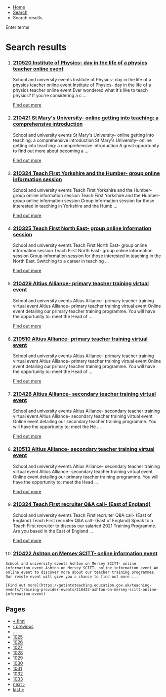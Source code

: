 *   [Home](/)
*   [Search](/search)
*   Search results

Enter terms 

Search results
==============

1.  ### [210520 Institute of Physics- day in the life of a physics teacher online event](https://getintoteaching.education.gov.uk/teaching-events/training-provider-events/210520-institute-of-physics-day-in-the-life-of-a-physics-teacher-online-event)
    
    School and university events Institute of Physics- day in the life of a physics teacher online event Institute of Physics- day in the life of a physics teacher online event Ever wondered what it's like to teach physics? If you're considering a c ...
    
    [Find out more](https://getintoteaching.education.gov.uk/teaching-events/training-provider-events/210520-institute-of-physics-day-in-the-life-of-a-physics-teacher-online-event)
    
2.  ### [210421 St Mary's University- online getting into teaching: a comprehensive introduction](https://getintoteaching.education.gov.uk/teaching-events/training-provider-events/210421-st-marys-university-online-getting-into-teaching-a-comprehensive-introduction)
    
    School and university events St Mary's University- online getting into teaching: a comprehensive introduction St Mary's University- online getting into teaching: a comprehensive introduction A great opportunity to find out more about becoming a ...
    
    [Find out more](https://getintoteaching.education.gov.uk/teaching-events/training-provider-events/210421-st-marys-university-online-getting-into-teaching-a-comprehensive-introduction)
    
3.  ### [210324 Teach First Yorkshire and the Humber- group online information session](https://getintoteaching.education.gov.uk/teaching-events/training-provider-events/210324-teach-first-yorkshire-and-the-humber-group-online-information-session)
    
    School and university events Teach First Yorkshire and the Humber- group online information session Teach First Yorkshire and the Humber- group online information session Group information session for those interested in teaching in Yorkshire and the Humb ...
    
    [Find out more](https://getintoteaching.education.gov.uk/teaching-events/training-provider-events/210324-teach-first-yorkshire-and-the-humber-group-online-information-session)
    
4.  ### [210325 Teach First North East- group online information session](https://getintoteaching.education.gov.uk/teaching-events/training-provider-events/210325-teach-first-north-east-group-online-information-session)
    
    School and university events Teach First North East- group online information session Teach First North East- group online information session Group information session for those interested in teaching in the North East. Switching to a career in teaching ...
    
    [Find out more](https://getintoteaching.education.gov.uk/teaching-events/training-provider-events/210325-teach-first-north-east-group-online-information-session)
    
5.  ### [210429 Altius Alliance- primary teacher training virtual event](https://getintoteaching.education.gov.uk/teaching-events/training-provider-events/210429-altius-alliance-primary-teacher-training-virtual-event)
    
    School and university events Altius Alliance- primary teacher training virtual event Altius Alliance- primary teacher training virtual event Online event detailing our primary teacher training programme. You will have the opportunity to: meet the Head of ...
    
    [Find out more](https://getintoteaching.education.gov.uk/teaching-events/training-provider-events/210429-altius-alliance-primary-teacher-training-virtual-event)
    
6.  ### [210510 Altius Alliance- primary teacher training virtual event](https://getintoteaching.education.gov.uk/teaching-events/training-provider-events/210510-altius-alliance-primary-teacher-training-virtual-event)
    
    School and university events Altius Alliance- primary teacher training virtual event Altius Alliance- primary teacher training virtual event Online event detailing our primary teacher training programme. You will have the opportunity to: meet the Head of ...
    
    [Find out more](https://getintoteaching.education.gov.uk/teaching-events/training-provider-events/210510-altius-alliance-primary-teacher-training-virtual-event)
    
7.  ### [210426 Altius Alliance- secondary teacher training virtual event](https://getintoteaching.education.gov.uk/teaching-events/training-provider-events/210426-altius-alliance-secondary-teacher-training-virtual-event)
    
    School and university events Altius Alliance- secondary teacher training virtual event Altius Alliance- secondary teacher training virtual event Online event detailing our secondary teacher training programme. You will have the opportunity to: meet the He ...
    
    [Find out more](https://getintoteaching.education.gov.uk/teaching-events/training-provider-events/210426-altius-alliance-secondary-teacher-training-virtual-event)
    
8.  ### [210513 Altius Alliance- secondary teacher training virtual event](https://getintoteaching.education.gov.uk/teaching-events/training-provider-events/210513-altius-alliance-secondary-teacher-training-virtual-event)
    
    School and university events Altius Alliance- secondary teacher training virtual event Altius Alliance- secondary teacher training virtual event Online event detailing our primary teacher training programme. You will have the opportunity to: meet the Head ...
    
    [Find out more](https://getintoteaching.education.gov.uk/teaching-events/training-provider-events/210513-altius-alliance-secondary-teacher-training-virtual-event)
    
9.  ### [210324 Teach First recruiter Q&A call- (East of England)](https://getintoteaching.education.gov.uk/teaching-events/training-provider-events/210324-teach-first-recruiter-qa-call-east-of-england)
    
    School and university events Teach First recruiter Q&A call- (East of England) Teach First recruiter Q&A call- (East of England) Speak to a Teach First recruiter to discuss our salaried 2021 Training Programme. Are you based in the East of England ...
    
    [Find out more](https://getintoteaching.education.gov.uk/teaching-events/training-provider-events/210324-teach-first-recruiter-qa-call-east-of-england)
    
10.  ### [210422 Ashton on Mersey SCITT- online information event](https://getintoteaching.education.gov.uk/teaching-events/training-provider-events/210422-ashton-on-mersey-scitt-online-information-event)
    
    School and university events Ashton on Mersey SCITT- online information event Ashton on Mersey SCITT- online information event An online event to discover more about our teacher training programmes. Our remote event will give you a chance to find out more ...
    
    [Find out more](https://getintoteaching.education.gov.uk/teaching-events/training-provider-events/210422-ashton-on-mersey-scitt-online-information-event)
    

Pages
-----

*   [« first](/search/site "Go to first page")
*   [‹ previous](/search/site?page=1027 "Go to previous page")
*   …
*   [1025](/search/site?page=1024 "Go to page 1025")
*   [1026](/search/site?page=1025 "Go to page 1026")
*   [1027](/search/site?page=1026 "Go to page 1027")
*   [1028](/search/site?page=1027 "Go to page 1028")
*   1029
*   [1030](/search/site?page=1029 "Go to page 1030")
*   [1031](/search/site?page=1030 "Go to page 1031")
*   [1032](/search/site?page=1031 "Go to page 1032")
*   [1033](/search/site?page=1032 "Go to page 1033")
*   [next ›](/search/site?page=1029 "Go to next page")
*   [last »](/search/site?page=1032 "Go to last page")